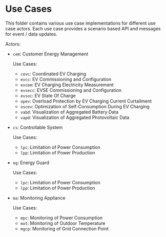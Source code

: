 # Use Cases

This folder contains various use case implementations for different use case actors. Each use case provides a scenario based API and messages for event / data updates.

Actors:

- `cem`: Customer Energy Management

  Use Cases:
  - `cevc`: Coordinated EV Charging
  - `evcc`: EV Commissioning and Configuration
  - `evcem`: EV Charging Electricity Measurement
  - `evsecc`: EVSE Commissioning and Configuration
  - `evsoc`: EV State Of Charge
  - `opev`: Overload Protection by EV Charging Current Curtailment
  - `oscev`: Optimization of Self-Consumption During EV Charging
  - `vabd`: Visualization of Aggregated Battery Data
  - `vapd`: Visualization of Aggregated Photovoltaic Data

- `cs`: Controllable System

  Use Cases:
  - `lpc`: Limitation of Power Consumption
  - `lpp`: Limitation of Power Production

- `eg`: Energy Guard

  Use Cases:
  - `lpc`: Limitation of Power Consumption
  - `lpp`: Limitation of Power Production

- `ma`: Monitoring Appliance

  Use Cases:
  - `mpc`: Monitoring of Power Consumption
  - `mot`: Monitoring of Outdoor Temperature
  - `mgcp`: Monitoring of Grid Connection Point
